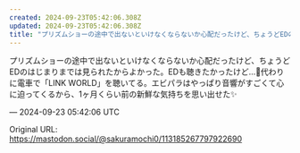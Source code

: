 ```yaml
---
created: 2024-09-23T05:42:06.308Z
updated: 2024-09-23T05:42:06.308Z
title: "プリズムショーの途中で出ないといけなくならないか心配だったけど、ちょうどEDのは[...]"
---
```


<p>プリズムショーの途中で出ないといけなくならないか心配だったけど、ちょうどEDのはじまりまでは見られたからよかった。EDも聴きたかったけど…🥲代わりに電車で「LINK WORLD」を聴いてる。エビパラはやっぱり音響がすごくて心に迫ってくるから、1ヶ月くらい前の新鮮な気持ちを思い出せた✨️</p>

&mdash; 2024-09-23 05:42:06 UTC

Original URL: https://mastodon.social/@sakuramochi0/113185267797922690
